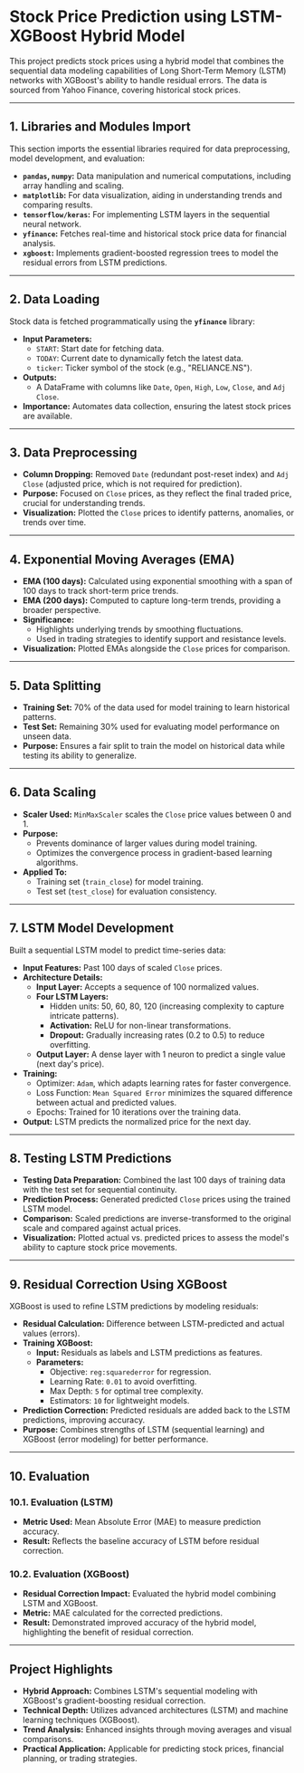 # Stock Price Prediction using LSTM-XGBoost Hybrid Model

This project predicts stock prices using a hybrid model that combines the sequential data modeling capabilities of Long Short-Term Memory (LSTM) networks with XGBoost's ability to handle residual errors. The data is sourced from Yahoo Finance, covering historical stock prices.

---

## 1. Libraries and Modules Import

This section imports the essential libraries required for data preprocessing, model development, and evaluation:
- **`pandas`, `numpy`:** Data manipulation and numerical computations, including array handling and scaling.
- **`matplotlib`:** For data visualization, aiding in understanding trends and comparing results.
- **`tensorflow/keras`:** For implementing LSTM layers in the sequential neural network.
- **`yfinance`:** Fetches real-time and historical stock price data for financial analysis.
- **`xgboost`:** Implements gradient-boosted regression trees to model the residual errors from LSTM predictions.

---

## 2. Data Loading

Stock data is fetched programmatically using the **`yfinance`** library:
- **Input Parameters:**
  - `START`: Start date for fetching data.
  - `TODAY`: Current date to dynamically fetch the latest data.
  - `ticker`: Ticker symbol of the stock (e.g., "RELIANCE.NS").
- **Outputs:**
  - A DataFrame with columns like `Date`, `Open`, `High`, `Low`, `Close`, and `Adj Close`.
- **Importance:** Automates data collection, ensuring the latest stock prices are available.

---

## 3. Data Preprocessing

- **Column Dropping:** Removed `Date` (redundant post-reset index) and `Adj Close` (adjusted price, which is not required for prediction).
- **Purpose:** Focused on `Close` prices, as they reflect the final traded price, crucial for understanding trends.
- **Visualization:** Plotted the `Close` prices to identify patterns, anomalies, or trends over time.

---

## 4. Exponential Moving Averages (EMA)

- **EMA (100 days):** Calculated using exponential smoothing with a span of 100 days to track short-term price trends.
- **EMA (200 days):** Computed to capture long-term trends, providing a broader perspective.
- **Significance:**
  - Highlights underlying trends by smoothing fluctuations.
  - Used in trading strategies to identify support and resistance levels.
- **Visualization:** Plotted EMAs alongside the `Close` prices for comparison.

---

## 5. Data Splitting

- **Training Set:** 70% of the data used for model training to learn historical patterns.
- **Test Set:** Remaining 30% used for evaluating model performance on unseen data.
- **Purpose:** Ensures a fair split to train the model on historical data while testing its ability to generalize.

---

## 6. Data Scaling

- **Scaler Used:** `MinMaxScaler` scales the `Close` price values between 0 and 1.
- **Purpose:**
  - Prevents dominance of larger values during model training.
  - Optimizes the convergence process in gradient-based learning algorithms.
- **Applied To:**
  - Training set (`train_close`) for model training.
  - Test set (`test_close`) for evaluation consistency.

---

## 7. LSTM Model Development

Built a sequential LSTM model to predict time-series data:
- **Input Features:** Past 100 days of scaled `Close` prices.
- **Architecture Details:**
  - **Input Layer:** Accepts a sequence of 100 normalized values.
  - **Four LSTM Layers:**
    - Hidden units: 50, 60, 80, 120 (increasing complexity to capture intricate patterns).
    - **Activation:** ReLU for non-linear transformations.
    - **Dropout:** Gradually increasing rates (0.2 to 0.5) to reduce overfitting.
  - **Output Layer:** A dense layer with 1 neuron to predict a single value (next day's price).
- **Training:**
  - Optimizer: `Adam`, which adapts learning rates for faster convergence.
  - Loss Function: `Mean Squared Error` minimizes the squared difference between actual and predicted values.
  - Epochs: Trained for 10 iterations over the training data.
- **Output:** LSTM predicts the normalized price for the next day.

---

## 8. Testing LSTM Predictions

- **Testing Data Preparation:** Combined the last 100 days of training data with the test set for sequential continuity.
- **Prediction Process:** Generated predicted `Close` prices using the trained LSTM model.
- **Comparison:** Scaled predictions are inverse-transformed to the original scale and compared against actual prices.
- **Visualization:** Plotted actual vs. predicted prices to assess the model's ability to capture stock price movements.

---

## 9. Residual Correction Using XGBoost

XGBoost is used to refine LSTM predictions by modeling residuals:
- **Residual Calculation:** Difference between LSTM-predicted and actual values (errors).
- **Training XGBoost:**
  - **Input:** Residuals as labels and LSTM predictions as features.
  - **Parameters:** 
    - Objective: `reg:squarederror` for regression.
    - Learning Rate: `0.01` to avoid overfitting.
    - Max Depth: `5` for optimal tree complexity.
    - Estimators: `10` for lightweight models.
- **Prediction Correction:** Predicted residuals are added back to the LSTM predictions, improving accuracy.
- **Purpose:** Combines strengths of LSTM (sequential learning) and XGBoost (error modeling) for better performance.

---

## 10. Evaluation

### 10.1. Evaluation (LSTM)

- **Metric Used:** Mean Absolute Error (MAE) to measure prediction accuracy.
- **Result:** Reflects the baseline accuracy of LSTM before residual correction.

### 10.2. Evaluation (XGBoost)

- **Residual Correction Impact:** Evaluated the hybrid model combining LSTM and XGBoost.
- **Metric:** MAE calculated for the corrected predictions.
- **Result:** Demonstrated improved accuracy of the hybrid model, highlighting the benefit of residual correction.

---

## Project Highlights

- **Hybrid Approach:** Combines LSTM's sequential modeling with XGBoost's gradient-boosting residual correction.
- **Technical Depth:** Utilizes advanced architectures (LSTM) and machine learning techniques (XGBoost).
- **Trend Analysis:** Enhanced insights through moving averages and visual comparisons.
- **Practical Application:** Applicable for predicting stock prices, financial planning, or trading strategies.
